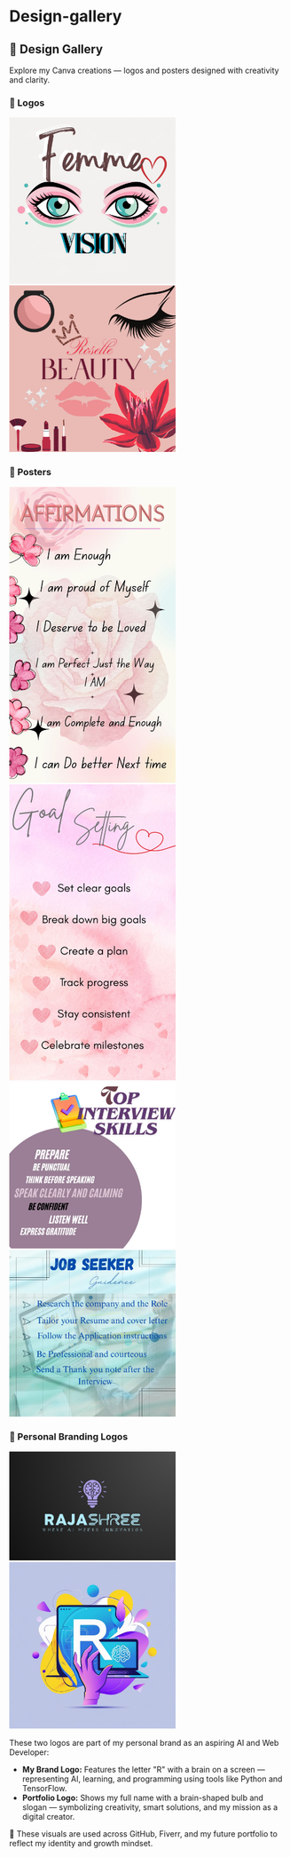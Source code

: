 # Design-gallery
<h2>🎨 Design Gallery</h2>
<p>Explore my Canva creations — logos and posters designed with creativity and clarity.</p>

<h3>🔹 Logos</h3>
<a href="./femme-vision.jpg" target="_blank">
  <img src="./femme-vision.jpg" alt="Femme Vision Logo" width="300">
</a>

<a href="./LuxLips-Logo-Design.jpg" target="_blank">
  <img src="./LuxLips-Logo-Design.jpg" alt="LuxLips Logo" width="300">
</a>

<h3>🔹 Posters</h3>
<a href="./affirmation-poster.jpg" target="_blank">
  <img src="./affirmation-poster.jpg" alt="Affirmation Poster" width="300">
</a>

<a href="./goal-setting-guide.jpg" target="_blank">
  <img src="./goal-setting-guide.jpg" alt="Goal Setting Guide" width="300">
</a>

<a href="./interview-skills.jpg" target="_blank">
  <img src="./interview-skills.jpg" alt="Interview Skills Poster" width="300">
</a>

<a href="./job-seeker-tips.jpg" target="_blank">
  <img src="./job-seeker-tips.jpg" alt="Job Seeker Tips Poster" width="300">
</a>

<h3>🧠 Personal Branding Logos</h3>

<a href="./my-brand-logo.png" target="_blank">
  <img src="./my-brand-logo.png" alt="R & Brain Logo" width="300">
</a>

<a href="./PortfolioLogo.png" target="_blank">
  <img src="./PortfolioLogo.png" alt="Brain Bulb Portfolio Logo" width="300">
</a>


<p>These two logos are part of my personal brand as an aspiring AI and Web Developer:</p>

<ul>
  <li><strong>My Brand Logo:</strong> Features the letter "R" with a brain on a screen — representing AI, learning, and programming using tools like Python and TensorFlow.</li>
  <li><strong>Portfolio Logo:</strong> Shows my full name with a brain-shaped bulb and slogan — symbolizing creativity, smart solutions, and my mission as a digital creator.</li>
</ul>

<p>🚀 These visuals are used across GitHub, Fiverr, and my future portfolio to reflect my identity and growth mindset.</p>

